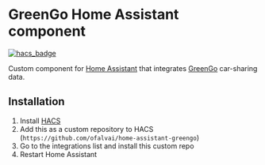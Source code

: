 # GreenGo Home Assistant component

[![hacs_badge](https://img.shields.io/badge/HACS-Custom-orange.svg)](https://github.com/custom-components/hacs)

Custom component for [Home Assistant](https://homeassistant.io) that integrates [GreenGo](https://greengo.com) car-sharing data.


## Installation

1. Install [HACS](https://hacs.xyz/)
2. Add this as a custom repository to HACS (`https://github.com/ofalvai/home-assistant-greengo`)
3. Go to the integrations list and install this custom repo
4. Restart Home Assistant


